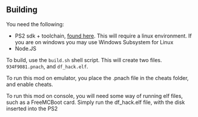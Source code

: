 ## Building

You need the following:
- PS2 sdk + toolchain, [found here](https://github.com/ps2dev/ps2dev). This will require a linux environment. If you are on windows you may use Windows Subsystem for Linux
- Node.JS

To build, use the `build.sh` shell script. This will create two files. `934F9081.pnach`, and `df_hack.elf`.

To run this mod on emulator, you place the .pnach file in the cheats folder, and enable cheats.

To run this mod on console, you will need some way of running elf files, such as a FreeMCBoot card. Simply run the df_hack.elf file, with the disk inserted into the PS2
